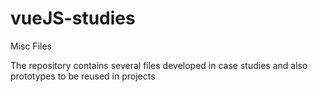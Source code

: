 # vueJS-studies
Misc Files

The repository contains several files developed in case studies and also prototypes to be reused in projects
